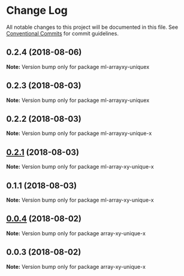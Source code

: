 # Change Log

All notable changes to this project will be documented in this file.
See [Conventional Commits](https://conventionalcommits.org) for commit guidelines.

<a name="0.2.4"></a>
## 0.2.4 (2018-08-06)




**Note:** Version bump only for package ml-arrayxy-uniquex

<a name="0.2.3"></a>
## 0.2.3 (2018-08-03)




**Note:** Version bump only for package ml-arrayxy-uniquex

<a name="0.2.2"></a>
## 0.2.2 (2018-08-03)




**Note:** Version bump only for package ml-arrayxy-unique-x

<a name="0.2.1"></a>
## [0.2.1](https://github.com/mljs/array-xy/compare/ml-array-xy-unique-x@0.1.1...ml-array-xy-unique-x@0.2.1) (2018-08-03)

**Note:** Version bump only for package ml-array-xy-unique-x





<a name="0.1.1"></a>
## 0.1.1 (2018-08-03)

**Note:** Version bump only for package ml-array-xy-unique-x





<a name="0.0.4"></a>
## [0.0.4](https://github.com/mljs/array-xy/compare/array-xy-unique-x@0.0.3...array-xy-unique-x@0.0.4) (2018-08-02)




**Note:** Version bump only for package array-xy-unique-x

<a name="0.0.3"></a>
## 0.0.3 (2018-08-02)




**Note:** Version bump only for package array-xy-unique-x
